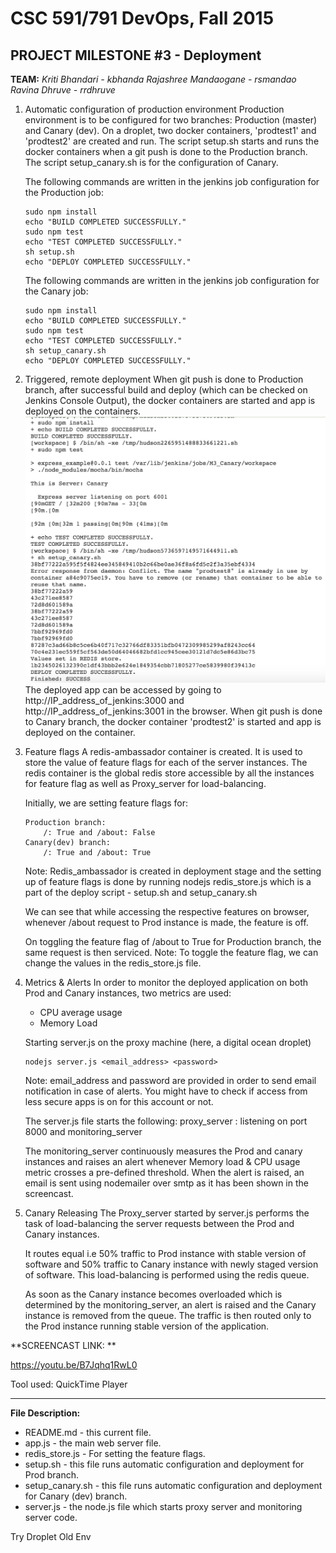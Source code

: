 # CSC 591/791 DevOps, Fall 2015

## PROJECT MILESTONE #3 - Deployment

**TEAM:** 
*Kriti Bhandari - kbhanda*
*Rajashree Mandaogane - rsmandao*
*Ravina Dhruve - rrdhruve*

1. Automatic configuration of production environment
    Production environment is to be configured for two branches: Production (master) and Canary (dev).
    On a droplet, two docker containers, 'prodtest1' and 'prodtest2' are created and run. The script setup.sh starts and runs the docker containers when a git push is done to the Production branch. The script setup_canary.sh is for the configuration of Canary.
    
    The following commands are written in the jenkins job configuration for the Production job:
    ```
    sudo npm install
    echo "BUILD COMPLETED SUCCESSFULLY."
    sudo npm test
    echo "TEST COMPLETED SUCCESSFULLY."
    sh setup.sh
    echo "DEPLOY COMPLETED SUCCESSFULLY."
    ```
    
    The following commands are written in the jenkins job configuration for the Canary job:
    ```
    sudo npm install
    echo "BUILD COMPLETED SUCCESSFULLY."
    sudo npm test
    echo "TEST COMPLETED SUCCESSFULLY."
    sh setup_canary.sh
    echo "DEPLOY COMPLETED SUCCESSFULLY."
    ```


2. Triggered, remote deployment
    When git push is done to Production branch, after successful build and deploy (which can be checked on Jenkins Console Output), the docker containers are started and app is deployed on the containers.
    ![alt text](./console.png)
    The deployed app can be accessed by going to 
    http://IP_address_of_jenkins:3000 and http://IP_address_of_jenkins:3001 in the browser.
    When git push is done to Canary branch, the docker container 'prodtest2' is started and app is deployed on the container.


3. Feature flags
    A redis-ambassador container is created. It is used to store the value of feature flags for each of the server instances. The redis container is the global redis store accessible by all the instances for feature flag as well as Proxy_server for load-balancing.

    Initially, we are setting feature flags for:
    ```
    Production branch:
        /: True and /about: False
    Canary(dev) branch:
        /: True and /about: True
    ```
    
    Note: Redis_ambassador is created in deployment stage and the setting up of feature flags is done by running nodejs redis_store.js which is a part of the deploy script - setup.sh and setup_canary.sh

    We can see that while accessing the respective features on browser, whenever /about request to Prod instance is made, the feature is off.

    On toggling the feature flag of /about to True for Production branch,
    the same request is then serviced.
    Note: To toggle the feature flag, we can change the values in the redis_store.js file.


4. Metrics & Alerts
    In order to monitor the deployed application on both Prod and Canary instances, two metrics are used:
    - CPU average usage
    - Memory Load
    
    Starting server.js on the proxy machine (here, a digital ocean droplet)
    ```
    nodejs server.js <email_address> <password>
    ```
    Note: email_address and password are provided in order to send email notification in case of alerts. You might have to check if access from less secure apps is on for this account or not.

    The server.js file starts the following:
    proxy_server : listening on port 8000 and monitoring_server
    
    The monitoring_server continuously measures the Prod and canary instances and raises an alert whenever Memory load & CPU usage metric crosses a pre-defined threshold.
    When the alert is raised, an email is sent using nodemailer over smtp as it has been shown in the screencast.

5. Canary Releasing
    The Proxy_server started by server.js performs the task of load-balancing the server requests between the Prod and Canary instances.
    
    It routes equal i.e 50% traffic to Prod instance with stable version of software and 50% traffic to Canary instance with newly staged version of software. This load-balancing is performed using the redis queue.

    As soon as the Canary instance becomes overloaded which is determined by the monitoring_server, an alert is raised and the Canary instance is removed from the queue. 
    The traffic is then routed only to the Prod instance running stable version of the application.


**SCREENCAST LINK: **

https://youtu.be/B7Jqhq1RwL0

Tool used: QuickTime Player
___


**File Description:**

+ README.md - this current file.
+ app.js - the main web server file.
+ redis_store.js - For setting the feature flags.
+ setup.sh - this file runs automatic configuration and deployment for Prod branch.
+ setup_canary.sh - this file runs automatic configuration and deployment for Canary (dev) branch.
+ server.js - the node.js file which starts proxy server and monitoring server code.


Try Droplet Old Env


